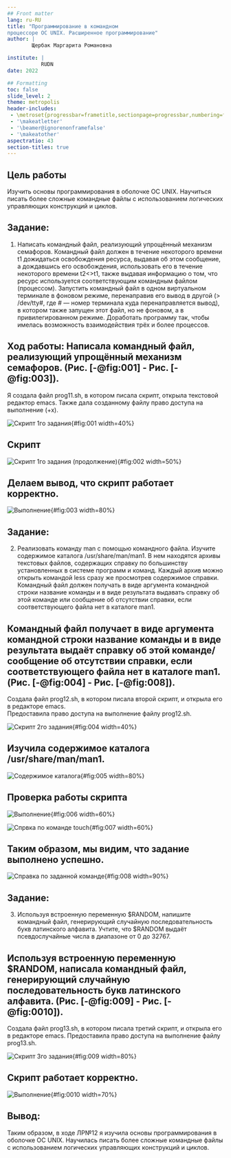 ```yaml
---
## Front matter
lang: ru-RU
title: "Программирование в командном
процессоре ОС UNIX. Расширенное программирование"
author: |
        Щербак Маргарита Романовна

institute: |
           RUDN
date: 2022

## Formatting
toc: false
slide_level: 2
theme: metropolis
header-includes: 
 - \metroset{progressbar=frametitle,sectionpage=progressbar,numbering=fraction}
 - '\makeatletter'
 - '\beamer@ignorenonframefalse'
 - '\makeatother'
aspectratio: 43
section-titles: true
---
```


## **Цель работы**
Изучить основы программирования в оболочке ОС UNIX. Научиться писать более
сложные командные файлы с использованием логических управляющих конструкций
и циклов.

## Задание: 
1.  Написать командный файл, реализующий упрощённый механизм семафоров. Командный файл должен в течение некоторого времени t1 дожидаться освобождения
ресурса, выдавая об этом сообщение, а дождавшись его освобождения, использовать
его в течение некоторого времени t2<>t1, также выдавая информацию о том, что
ресурс используется соответствующим командным файлом (процессом). Запустить
командный файл в одном виртуальном терминале в фоновом режиме, перенаправив
его вывод в другой (> /dev/tty#, где # — номер терминала куда перенаправляется
вывод), в котором также запущен этот файл, но не фоновом, а в привилегированном
режиме. Доработать программу так, чтобы имелась возможность взаимодействия трёх
и более процессов.

## **Ход работы:** Написала командный файл, реализующий упрощённый механизм семафоров. (Рис. [-@fig:001] - Рис. [-@fig:003]).
Я создала файл prog11.sh, в котором писала скрипт, открыла текстовой редактор emacs. Также дала созданному файлу право доступа на выполнение (+х).  
 
![Скрипт 1го задания](image/111.png){#fig:001 width=40%}

## Скрипт

![Скрипт 1го задания (продолжение)](image/112.png){#fig:002 width=50%}

## Делаем вывод, что скрипт работает корректно.

![Выполнение](image/114.png){#fig:003 width=80%}



## Задание:
2. Реализовать команду man с помощью командного файла. Изучите содержимое каталога /usr/share/man/man1. В нем находятся архивы текстовых файлов, содержащих
справку по большинству установленных в системе программ и команд. Каждый архив
можно открыть командой less сразу же просмотрев содержимое справки. Командный
файл должен получать в виде аргумента командной строки название команды и в виде
результата выдавать справку об этой команде или сообщение об отсутствии справки,
если соответствующего файла нет в каталоге man1.

## Командный файл получает в виде аргумента командной строки название команды и в виде результата выдаёт справку об этой команде/сообщение об отсутствии справки, если соответствующего файла нет в каталоге man1. (Рис. [-@fig:004] - Рис. [-@fig:008]).  
Создала файл prog12.sh, в котором писала второй скрипт, и открыла его в редакторе emacs.   
Предоставила право доступа на выполнение файлу prog12.sh.  

![Скрипт 2го задания](image/119.png){#fig:004 width=40%}

## Изучила содержимое каталога /usr/share/man/man1.

![Содержимое каталога](image/115.png){#fig:005 width=80%}

## Проверка работы скрипта

![Выполнение](image/118.png){#fig:006 width=60%}

![Спрвка по команде touch](image/116.png){#fig:007 width=60%}

## Таким образом, мы видим, что задание выполнено успешно.

![Справка по заданной команде](image/117.png){#fig:008 width=90%}


## Задание: 
3. Используя встроенную переменную $RANDOM, напишите командный файл, генерирующий случайную последовательность букв латинского алфавита. Учтите, что $RANDOM
выдаёт псевдослучайные числа в диапазоне от 0 до 32767.

## Используя встроенную переменную $RANDOM, написала командный файл, генерирующий случайную последовательность букв латинского алфавита. (Рис. [-@fig:009] - Рис. [-@fig:0010]). 
Создала файл prog13.sh, в котором писала третий скрипт, и открыла его в редакторе emacs. Предоставила право доступа на выполнение файлу prog13.sh.  

![Скрипт 3го задания](image/121.png){#fig:009 width=80%}

## Скрипт работает корректно.

![Выполнение](image/120.png){#fig:0010 width=70%}


## **Вывод:** 

Таким образом, в ходе ЛР№12 я изучила основы программирования в оболочке ОС UNIX. Научилась писать более
сложные командные файлы с использованием логических управляющих конструкций
и циклов.
